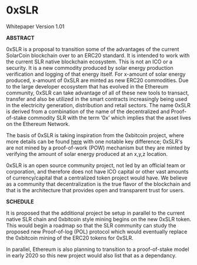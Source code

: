# 0xSLR
Whitepaper Version 1.01

**ABSTRACT**

0xSLR is a proposal to transition some of the advantages of the current SolarCoin blockchain over to an ERC20 standard. It is intended to work with the current SLR native blockchain ecosystem. This is not an ICO or a security. It is a new commodity produced by solar energy production verification and logging of that energy itself. For x-amount of solar energy produced, x-amount of 0xSLR are minted as new ERC20 commodities.
Due to the large developer ecosystem that has evolved in the Ethereum community, 0xSLR can take advantage of all of these new tools to transact, transfer and also be utilized in the smart contracts increasingly being used in the electricity generation, distribution and retail sectors.
The name 0xSLR is derived from a combination of the name of the decentralized and Proof-of-stake commodity SLR with the term ‘0x’ which implies that the asset lives on the Ethereum Network.

The basis of 0xSLR is taking inspiration from the 0xbitcoin project, where more details can be found [here](https://github.com/0xbitcoin/white-paper) with one notable key difference; 0xSLR's are not mined by a proof-of-work (POW) mechanism but they are minted by verifying the amount of solar energy produced at an x,y,z location.

0xSLR is an open source community project, not led by an official team or corporation, and therefore does not have ICO capital or other vast amounts of currency/capital that a centralized token project would have. We believe as a community that decentralization is the true flavor of the blockchain and that is the architecture that provides open and transparent trust for users.

**SCHEDULE**

It is proposed that the additional project be setup in parallel to the current native SLR chain and 0xbitcoin style mining begins on the new 0xSLR token. This would begin a roadmap so that the SLR community can study the proposed new Proof-of-log (POL) protocol which would eventually replace the 0xbitcoin mining of the ERC20 tokens for 0xSLR.

In parallel, Ethereum is also planning to transition to a proof-of-stake model in early 2020 so this new project would also list that as a dependancy. 

